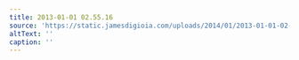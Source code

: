```yaml
---
title: 2013-01-01 02.55.16
source: 'https://static.jamesdigioia.com/uploads/2014/01/2013-01-01-02-55-16-scaled.jpg'
altText: ''
caption: ''
---
```


